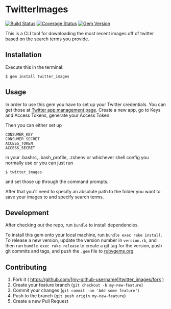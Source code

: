 # TwitterImages

[![Build Status](https://travis-ci.org/Alehanz/twitter_images.svg?branch=master)](https://travis-ci.org/Alehanz/twitter_images) [![Coverage Status](https://coveralls.io/repos/Alehanz/twitter_images/badge.svg)](https://coveralls.io/r/Alehanz/twitter_images) [![Gem Version](https://badge.fury.io/rb/twitter_images.svg)](http://badge.fury.io/rb/twitter_images)

This is a CLI tool for downloading the most recent images off of twitter based
on the search terms you provide.

## Installation

Execute this in the terminal:

    $ gem install twitter_images

## Usage

In order to use this gem you have to set up your Twitter credentials.
You can get those at [Twitter app management page](https://apps.twitter.com/).
Create a new app, go to Keys and Access Tokens, generate your Access Token.

Then you can either set up

    CONSUMER_KEY
    CONSUMER_SECRET
    ACCESS_TOKEN
    ACCESS_SECRET

in your .bashrc, .bash_profile, .zshenv or whichever shell config you normally
use or you can just run

    $ twitter_images

and set those up through the command prompts.

After that you'll need to specify an absolute path to the folder you want to
save your images to and specify search terms.

## Development

After checking out the repo, run `bundle` to install dependencies.

To install this gem onto your local machine, run `bundle exec rake install`. To release a new version, update the version number in `version.rb`, and then run `bundle exec rake release` to create a git tag for the version, push git commits and tags, and push the `.gem` file to [rubygems.org](https://rubygems.org).

## Contributing

1. Fork it ( https://github.com/[my-github-username]/twitter_images/fork )
2. Create your feature branch (`git checkout -b my-new-feature`)
3. Commit your changes (`git commit -am 'Add some feature'`)
4. Push to the branch (`git push origin my-new-feature`)
5. Create a new Pull Request
